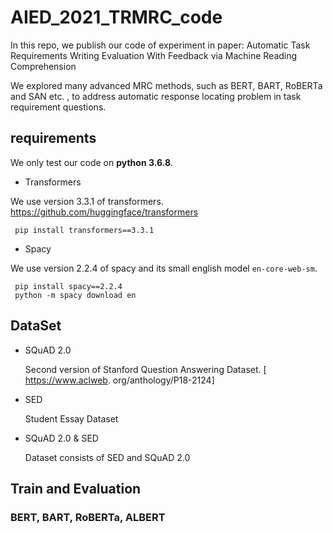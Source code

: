 # AIED_2021_TRMRC_code

In this repo, we publish our code of experiment in paper: Automatic Task Requirements Writing Evaluation With Feedback via Machine Reading Comprehension

We explored many advanced MRC methods, such as BERT, BART, RoBERTa and SAN etc. , to address automatic response locating problem in task requirement questions.

## requirements 

 
 We only test our code on **python 3.6.8**.

 - Transformers

 We use version 3.3.1 of transformers.
  https://github.com/huggingface/transformers 

```
 pip install transformers==3.3.1
```

- Spacy

We use version 2.2.4 of spacy and its small english model `en-core-web-sm`.

```
 pip install spacy==2.2.4 
 python -m spacy download en 
```

## DataSet 

- SQuAD 2.0 
   
   Second version of Stanford Question Answering Dataset. 
     [ https://www.aclweb. org/anthology/P18-2124]
- SED
  
   Student Essay Dataset

- SQuAD 2.0 & SED 

   Dataset consists of SED and SQuAD 2.0

## Train and Evaluation

 ### BERT, BART, RoBERTa, ALBERT




